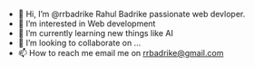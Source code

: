 - 👋 Hi, I’m @rrbadrike Rahul Badrike passionate web devloper.
- 👀 I’m interested in Web development
- 🌱 I’m currently learning new things like AI
- 💞️ I’m looking to collaborate on ...
- 📫 How to reach me email me on rrbadrike@gmail.com

<!---
rrbadrike/rrbadrike is a ✨ special ✨ repository because its `README.md` (this file) appears on your GitHub profile.
You can click the Preview link to take a look at your changes.
--->
